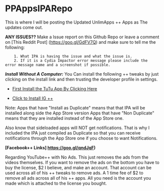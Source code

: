# PPAppsIPARepo
This is where I will be posting the Updated UnlimApps ++ Apps as The updates come out.

**ANY ISSUES??**
       Make a Issue report on this Github Repo or leave a comment on [This Reddit Post] (https://goo.gl/GdFV7Q) and make sure to tell me the following:

        1. What IPA is having the issue and what the issue is.
        2. If it is a Cydia Impactor error message please include the error message name and a screenshot if possible.


***Install Without A Computer:***
 You Can install the following ++ tweaks by just clicking on the install link and then trusting the developer profile in settings.

 - [First Install the TuTu App By Clicking Here](http://www.tutuapp.vip/index.php?r=web/installZB&lang=en)

 - [Click to Install IG ++](https://tinyurl.com/jkebj5v)


Note:
Apps that have "Install as Duplicate" means that that IPA will be installed along side the App Store version
Apps that have "Non Duplicate" means that they are installed instead of the App Store one.

Also know that sideloaded apps will NOT get notifications. That is why I included the IPA just compiled as Duplicate so that you can receive notifications through the App Store one if you choose to want Notifications.


**[Facebook++ Links] https://goo.gl/qndJqF)**


Regarding YouTube++ with No Ads. This just removes the ads from the videos themselves. If you want to remove the ads on the bottom you have to buy the license, $2 I believe, and make an account. That account can be used across all of his ++ tweaks to remove ads. A 1 time fee of $2 to remove all ads across all of his ++ apps. All you need is the account you made which is attached to the license you bought.
